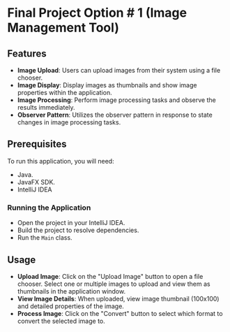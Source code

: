 # Final Project Option # 1 (Image Management Tool)

## Features
- **Image Upload**: Users can upload images from their system using a file chooser.
- **Image Display**: Display images as thumbnails and show image properties within the application.
- **Image Processing**: Perform image processing tasks and observe the results immediately.
- **Observer Pattern**: Utilizes the observer pattern in response to state changes in image processing tasks.

## Prerequisites
To run this application, you will need:
- Java.
- JavaFX SDK.
- IntelliJ IDEA

### Running the Application
- Open the project in your IntelliJ IDEA.
- Build the project to resolve dependencies.
- Run the `Main` class.

## Usage
- **Upload Image**: Click on the "Upload Image" button to open a file chooser. Select one or multiple images to upload and view them as thumbnails in the application window.
- **View Image Details**: When uploaded, view image thumbnail (100x100) and detailed properties of the image.
- **Process Image**: Click on the "Convert" button to select which format to convert the selected image to.



